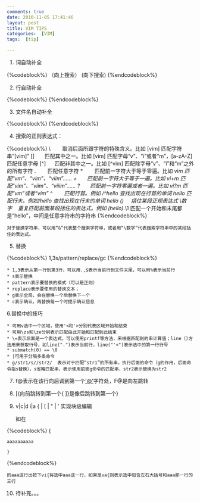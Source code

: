 ```yaml
---
comments: true
date: 2010-11-05 17:41:46
layout: post
title: VIM TIPS
categories:  [VIM]
tags:  [tip]

---
```


1. 词自动补全 

{%codeblock%}
    <C-P>（向上搜索） <C-N>(向下搜索)
{%endcodeblock%}

2. 行自动补全

{%codeblock%}
    <C-X><C-L>
{%endcodeblock%}

3. 文件名自动补全

{%codeblock%}
    <C-X><C-F>
{%endcodeblock%}

4. 搜索的正则表达式：

{%codeblock%}
    \         取消后面所跟字符的特殊含义。比如 \[vim\] 匹配字符串“[vim]”
    []        匹配其中之一。比如 [vim] 匹配字母“v”、“i”或者“m”，[a-zA-Z] 匹配任意字母
    [^]       匹配非其中之一。比如 [^vim] 匹配除字母“v”、“i”和“m”之外的所有字符
    .         匹配任意字符
    *         匹配前一字符大于等于零遍。比如 vi*m 匹配“vm”、“vim”、“viim”……
    \+        匹配前一字符大于等于一遍。比如 vi\+m 匹配“vim”、“viim”、“viiim”……
    \?        匹配前一字符零遍或者一遍。比如 vi\?m 匹配“vm”或者“vim”
    ^         匹配行首。例如 /^hello 查找出现在行首的单词 hello
    $         匹配行末。例如 /hello$ 查找出现在行末的单词 hello
    \(\)      括住某段正规表达式
    \数字     重复匹配前面某段括住的表达式。例如 \(hello\).*\1 匹配一个开始和末尾都是“hello”，中间是任意字符串的字符串
{%endcodeblock%}

    对于替换字符串，可以用“&”代表整个搜索字符串，或者用“\数字”代表搜索字符串中的某段括住的表达式。

5. 替换

{%codeblock%}
    1,3s/pattern/replace/gc
{%endcodeblock%}

    * 1,3表示从第一行到第3行，可以用.,$表示当前行到文件末尾，可以用%表示当前行
    * s表示替换
    * pattern表示要替换的模式（可以是正则）
    * replace表示要使用的替换文本；
    * g表示全局，会在替换一个后替换下一个
    * c表示确认，再替换每一个时提示确认信息

6.替换中的技巧

    * 可用v选中一个区域，使用'<和'>分别代表区域开始和结束
    * 可用\zs和\ze分别表示匹配由此开始和匹配到此结束
    * \=表示后面是一个表达式，可以使用printf等方法，来根据匹配到的串计算值；line（)方法用来获取行号，如line(".")表示当前行，line("'<")表示选中的第一行行号
    * submatch(0) == \0
    * |可用于分隔多条命令
    * g/str1/s//str2/  表示对于匹配“str1”的所有串，执行后面的命令（g的作用，后面命令指s替换），s省略匹配串，表示使用前面g命令的匹配串，str2表示替换为str2

7. f@表示在该行向后调到第一个['@'](mailto:%20@)字符处，F@是向左跳转

8. [{向前跳转到第一个{  ]}是像后跳转到第一个}

9. v|c|d i|a { | [ | " | '  实现块级编辑

    如在

{%codeblock%}
    {

    aaaaaaaaaa

    }
{%endcodeblock%}

    的aaa这行出按下vi{将选中aaa这一行，如果是va{则表示选中包含左右大括号和aaa那一行的三行

10. 待补充。。。
